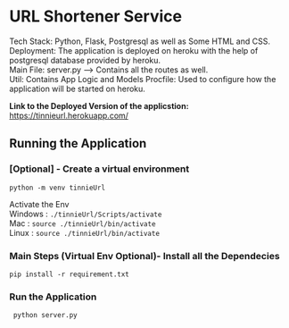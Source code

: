 # URL Shortener Service
Tech Stack: Python, Flask, Postgresql as well as Some HTML and CSS.  
Deployment: The application is deployed on heroku with the help of postgresql database provided by heroku.  
Main File: server.py --> Contains all the routes as well.   
Util: Contains App Logic and Models
Procfile: Used to configure how the application will be started on heroku. 

**Link to the Deployed Version of the applicstion:**  
https://tinnieurl.herokuapp.com/

## Running the Application

### [Optional] - Create a virtual environment

`python -m venv tinnieUrl`

Activate the Env  
Windows : `./tinnieUrl/Scripts/activate`  
Mac : `source ./tinnieUrl/bin/activate`  
Linux : `source ./tinnieUrl/bin/activate`

### Main Steps (Virtual Env Optional)- Install all the Dependecies

`pip install -r requirement.txt`

### Run the Application

` python server.py`

